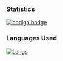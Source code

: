 ### Statistics
<a href="https://app.codiga.io/public/user/github/iiAhmedYT">
   <img src="https://api.codiga.io/public/badge/user/github/iiAhmedYT?style=dark" alt="codiga badge" />
</a>

### Languages Used
<a href="https://iiAhmed.Dev">
   <img src="https://github-readme-stats.vercel.app/api/top-langs/?username=iiAhmedYT&theme=blue-green" alt="Langs" />
</a>
